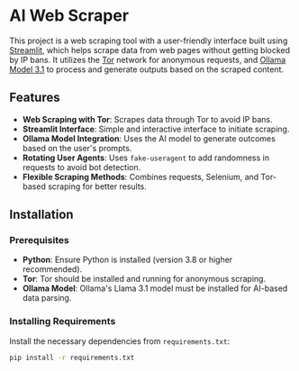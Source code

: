 # AI Web Scraper

This project is a web scraping tool with a user-friendly interface built using [Streamlit](https://streamlit.io/), which helps scrape data from web pages without getting blocked by IP bans. It utilizes the [Tor](https://www.torproject.org/) network for anonymous requests, and [Ollama Model 3.1](https://ollama.com/) to process and generate outputs based on the scraped content.

## Features
- **Web Scraping with Tor**: Scrapes data through Tor to avoid IP bans.
- **Streamlit Interface**: Simple and interactive interface to initiate scraping.
- **Ollama Model Integration**: Uses the AI model to generate outcomes based on the user's prompts.
- **Rotating User Agents**: Uses `fake-useragent` to add randomness in requests to avoid bot detection.
- **Flexible Scraping Methods**: Combines requests, Selenium, and Tor-based scraping for better results.

## Installation

### Prerequisites
- **Python**: Ensure Python is installed (version 3.8 or higher recommended).
- **Tor**: Tor should be installed and running for anonymous scraping.
- **Ollama Model**: Ollama's Llama 3.1 model must be installed for AI-based data parsing.

### Installing Requirements
Install the necessary dependencies from `requirements.txt`:
```bash
pip install -r requirements.txt


